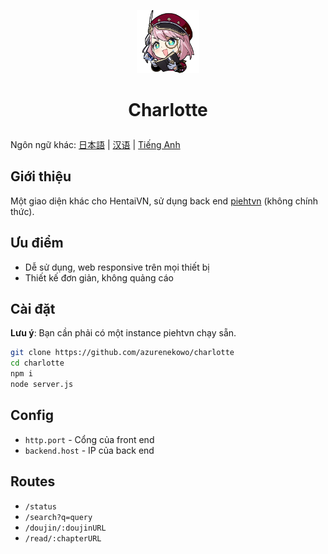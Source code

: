 <p align="center">
    <img src="./assets/img/Charlotte_Icon.png" style="width: 20%">
</p>    

# <p align="center">Charlotte</p>   

Ngôn ngữ khác: [日本語](./README.ja-JP.md) | [汉语](./README.zh-CN.md) | [Tiếng Anh](./README.md)

## Giới thiệu
Một giao diện khác cho HentaiVN, sử dụng back end [piehtvn](https://github.com/4pii4/piehtvn) (không chính thức).

## Ưu điểm
- Dễ sử dụng, web responsive trên mọi thiết bị
- Thiết kế đơn giản, không quảng cáo

## Cài đặt
**Lưu ý**: Bạn cần phải có một instance piehtvn chạy sẵn.
```bash
git clone https://github.com/azurenekowo/charlotte
cd charlotte
npm i
node server.js
```

## Config
- `http.port` - Cổng của front end
- `backend.host` - IP của back end

## Routes
- `/status`
- `/search?q=query`
- `/doujin/:doujinURL`
- `/read/:chapterURL`
